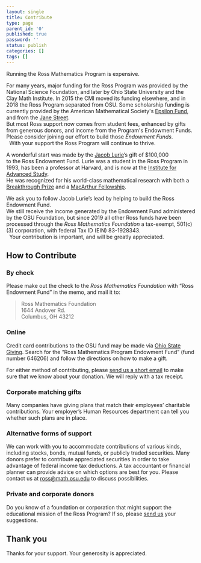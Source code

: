 ```yaml
---
layout: single
title: Contribute
type: page
parent_id: '0'
published: true
password: ''
status: publish
categories: []
tags: []
---
```

Running the Ross Mathematics Program is expensive.

For many years, major funding for the Ross Program was provided by the National Science Foundation, 
and later by Ohio State University and the Clay Math Institute.  In 2015 the CMI moved its funding elsewhere, 
and in 2018 the Ross Program separated from OSU.  Some scholarship funding is currently provided by the 
American Mathematical Society's [Epsilon Fund](http://www.ams.org/programs/edu-support/epsilon/emp-epsilon), 
and from the [Jane Street](https://www.janestreet.com/).  
But most Ross support now comes from student fees, enhanced by gifts from generous donors, 
and income from the Program's Endowment Funds. Please consider joining our effort to build 
those _Endowment Funds_. <br>
&nbsp; With your support the Ross Program will continue to thrive.

A wonderful start was made by the [Jacob Lurie](http://en.wikipedia.org/wiki/Jacob_Lurie)’s gift of $100,000\
to the Ross Endowment Fund. Lurie was a student in the Ross Program in 1993, 
has been a professor at Harvard, 
and is now at the [Institute for Advanced Study](https://www.ias.edu/scholars/lurie).  
He was recognized for his world-class mathematical research with both 
a [Breakthrough Prize](http://en.wikipedia.org/wiki/Breakthrough_Prize_in_Mathematics) and 
a [MacArthur Fellowship](http://www.macfound.org/fellows/class/class-2014/).

We ask you to follow Jacob Lurie’s lead by helping to build the Ross Endowment Fund.  
We still receive the income generated by the Endowment Fund administered by the OSU Foundation, 
but since 2019 all other Ross funds have been processed through the _Ross Mathematics Foundation_ 
a tax-exempt, 501(c)(3) corporation, with federal Tax ID (EIN) 83-1928343.  <br>
&nbsp; Your contribution is important, and will be greatly appreciated. 

## How to Contribute

### By check

Please make out the check to the _Ross Mathematics Foundation_ with “Ross Endowment Fund” in the memo, and mail it to:

> Ross Mathematics Foundation  
> 1644 Andover Rd.  
> Columbus, OH 43212

### Online

Credit card contributions to the OSU fund may be made via [Ohio State Giving](https://www.giveto.osu.edu/makeagift). Search for the “Ross Mathematics Program Endowment Fund” (fund number 646206) and follow the directions on how to make a gift.  

For either method of contributing, please [send us a short email](mailto:ross@math.osu.edu) 
to make sure that we know about your donation. We will reply with a tax receipt. 

### Corporate matching gifts

Many companies have giving plans that match their employees’ charitable contributions. 
Your employer’s Human Resources department can tell you whether such plans are in place.

### Alternative forms of support

We can work with you to accommodate contributions of various kinds, 
including stocks, bonds, mutual funds, or publicly traded securities. 
Many donors prefer to contribute appreciated securities in order to 
take advantage of federal income tax deductions. A tax accountant or 
financial planner can provide advice on which options are best for you. 
Please contact us at [ross@math.osu.edu](mailto:ross@math.osu.edu) to discuss possibilities.

### Private and corporate donors

Do you know of a foundation or corporation that might support the educational mission 
of the Ross Program? If so, please [send us](mailto:ross@math.osu.edu) your suggestions.

## Thank you

Thanks for your support. Your generosity is appreciated.
